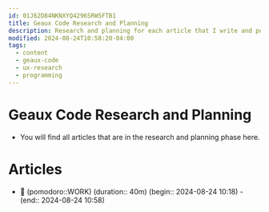 ```yaml
---
id: 01J62D84NKNXYQ4296SRW5FTB1
title: Geaux Code Research and Planning
description: Research and planning for each article that I write and publish
modified: 2024-08-24T10:58:20-04:00
tags:
  - content
  - geaux-code
  - ux-research
  - programming
---
```

# Geaux Code Research and Planning
- You will find all articles that are in the research and planning phase here.

# Articles

- 🍅 (pomodoro::WORK) (duration:: 40m) (begin:: 2024-08-24 10:18) - (end:: 2024-08-24 10:58)